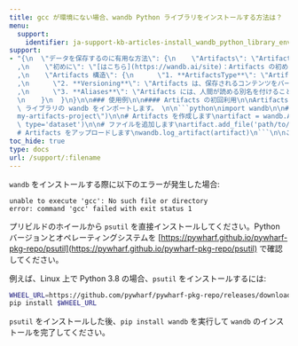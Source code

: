 ```yaml
---
title: gcc が環境にない場合、wandb Python ライブラリをインストールする方法は？
menu:
  support:
    identifier: ja-support-kb-articles-install_wandb_python_library_environments_without_gcc
support:
- "{\n  \"データを保存するのに有用な方法\": {\n    \"Artifacts\": \"Artifacts は、W&B でのファイルやディレクトリの保存とバージョン管理の方法です。予測、モデルのスナップショット、データセット、結果ログなどを保存するために使用します。\"\
  ,\n    \"初めに\": \"[はこちら](https://wandb.ai/site)：Artifacts の初めての使用方法についてガイドを書きました。\"\
  ,\n    \"Artifacts 構造\": {\n      \"1. **ArtifactsType**\": \"Artifactsは、特定のタイプに属します。例えば、モデルやデータセットなどがあります。\"\
  ,\n      \"2. **Versioning**\": \"Artifacts は、保存されるコンテンツをバージョン管理することで、より簡単に管理できます。\"\
  ,\n      \"3. **Aliases**\": \"Artifacts には、人間が読める別名を付けることができ、バージョン番号の代わりに使用できます。\"\
  \n    }\n  }\n}\n\n### 使用例\n\n#### Artifacts の初回利用\n\nArtifacts を使用するには、まず Python\
  \ ライブラリの wandb をインポートします。 \n\n```python\nimport wandb\n\n# プロジェクトを初期化します\nwandb.init(project=\"\
  my-artifacts-project\")\n\n# Artifacts を作成します\nartifact = wandb.Artifact('my-dataset',\
  \ type='dataset')\n\n# ファイルを追加します\nartifact.add_file('path/to/dataset.csv')\n\n\
  # Artifacts をアップロードします\nwandb.log_artifact(artifact)\n```\n\nこのコードスニペットは、W&B システムにデータセットファイルを保存する基本的なワークフローを示しています。"
toc_hide: true
type: docs
url: /support/:filename
---
```


`wandb` をインストールする際に以下のエラーが発生した場合:

```
unable to execute 'gcc': No such file or directory
error: command 'gcc' failed with exit status 1
```

プリビルドのホイールから `psutil` を直接インストールしてください。Python バージョンとオペレーティングシステムを [https://pywharf.github.io/pywharf-pkg-repo/psutil](https://pywharf.github.io/pywharf-pkg-repo/psutil) で確認してください。

例えば、Linux 上で Python 3.8 の場合、`psutil` をインストールするには:

```bash
WHEEL_URL=https://github.com/pywharf/pywharf-pkg-repo/releases/download/psutil-5.7.0-cp38-cp38-manylinux2010_x86_64.whl#sha256=adc36dabdff0b9a4c84821ef5ce45848f30b8a01a1d5806316e068b5fd669c6d
pip install $WHEEL_URL
```

`psutil` をインストールした後、`pip install wandb` を実行して `wandb` のインストールを完了してください。